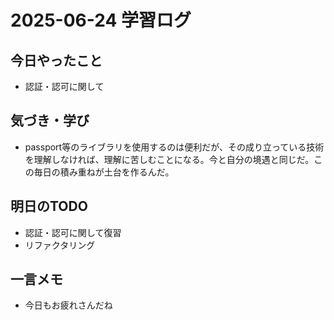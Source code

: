 # 2025-06-24 学習ログ

## 今日やったこと
- 認証・認可に関して

## 気づき・学び
- passport等のライブラリを使用するのは便利だが、その成り立っている技術を理解しなければ、理解に苦しむことになる。今と自分の境遇と同じだ。この毎日の積み重ねが土台を作るんだ。

## 明日のTODO
- 認証・認可に関して復習
- リファクタリング

## 一言メモ
- 今日もお疲れさんだね